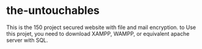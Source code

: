 # the-untouchables

This is the 150 project secured website with file and mail encryption.
to Use this projet, you need to download XAMPP, WAMPP, or equivalent apache server with SQL.

